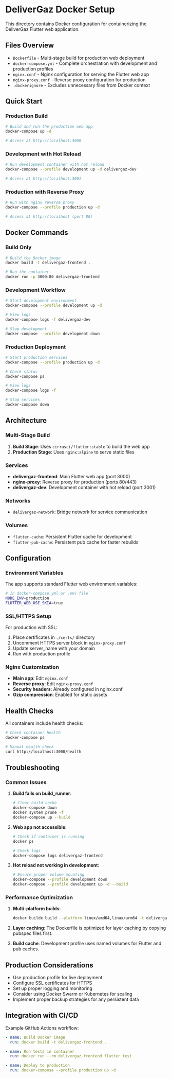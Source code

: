 # DeliverGaz Docker Setup

This directory contains Docker configuration for containerizing the DeliverGaz Flutter web application.

## Files Overview

- `Dockerfile` - Multi-stage build for production web deployment
- `docker-compose.yml` - Complete orchestration with development and production profiles
- `nginx.conf` - Nginx configuration for serving the Flutter web app
- `nginx-proxy.conf` - Reverse proxy configuration for production
- `.dockerignore` - Excludes unnecessary files from Docker context

## Quick Start

### Production Build
```bash
# Build and run the production web app
docker-compose up -d

# Access at http://localhost:3000
```

### Development with Hot Reload
```bash
# Run development container with hot reload
docker-compose --profile development up -d delivergaz-dev

# Access at http://localhost:3001
```

### Production with Reverse Proxy
```bash
# Run with nginx reverse proxy
docker-compose --profile production up -d

# Access at http://localhost (port 80)
```

## Docker Commands

### Build Only
```bash
# Build the Docker image
docker build -t delivergaz-frontend .

# Run the container
docker run -p 3000:80 delivergaz-frontend
```

### Development Workflow
```bash
# Start development environment
docker-compose --profile development up -d

# View logs
docker-compose logs -f delivergaz-dev

# Stop development
docker-compose --profile development down
```

### Production Deployment
```bash
# Start production services
docker-compose --profile production up -d

# Check status
docker-compose ps

# View logs
docker-compose logs -f

# Stop services
docker-compose down
```

## Architecture

### Multi-Stage Build
1. **Build Stage**: Uses `cirrusci/flutter:stable` to build the web app
2. **Production Stage**: Uses `nginx:alpine` to serve static files

### Services
- **delivergaz-frontend**: Main Flutter web app (port 3000)
- **nginx-proxy**: Reverse proxy for production (ports 80/443)
- **delivergaz-dev**: Development container with hot reload (port 3001)

### Networks
- `delivergaz-network`: Bridge network for service communication

### Volumes
- `flutter-cache`: Persistent Flutter cache for development
- `flutter-pub-cache`: Persistent pub cache for faster rebuilds

## Configuration

### Environment Variables
The app supports standard Flutter web environment variables:

```bash
# In docker-compose.yml or .env file
NODE_ENV=production
FLUTTER_WEB_USE_SKIA=true
```

### SSL/HTTPS Setup
For production with SSL:

1. Place certificates in `./certs/` directory
2. Uncomment HTTPS server block in `nginx-proxy.conf`
3. Update server_name with your domain
4. Run with production profile

### Nginx Customization
- **Main app**: Edit `nginx.conf`
- **Reverse proxy**: Edit `nginx-proxy.conf`
- **Security headers**: Already configured in nginx.conf
- **Gzip compression**: Enabled for static assets

## Health Checks

All containers include health checks:

```bash
# Check container health
docker-compose ps

# Manual health check
curl http://localhost:3000/health
```

## Troubleshooting

### Common Issues

1. **Build fails on build_runner**:
   ```bash
   # Clear build cache
   docker-compose down
   docker system prune -f
   docker-compose up --build
   ```

2. **Web app not accessible**:
   ```bash
   # Check if container is running
   docker ps
   
   # Check logs
   docker-compose logs delivergaz-frontend
   ```

3. **Hot reload not working in development**:
   ```bash
   # Ensure proper volume mounting
   docker-compose --profile development down
   docker-compose --profile development up -d --build
   ```

### Performance Optimization

1. **Multi-platform builds**:
   ```bash
   docker buildx build --platform linux/amd64,linux/arm64 -t delivergaz-frontend .
   ```

2. **Layer caching**:
   The Dockerfile is optimized for layer caching by copying pubspec files first.

3. **Build cache**:
   Development profile uses named volumes for Flutter and pub caches.

## Production Considerations

- Use production profile for live deployment
- Configure SSL certificates for HTTPS
- Set up proper logging and monitoring
- Consider using Docker Swarm or Kubernetes for scaling
- Implement proper backup strategies for any persistent data

## Integration with CI/CD

Example GitHub Actions workflow:

```yaml
- name: Build Docker image
  run: docker build -t delivergaz-frontend .

- name: Run tests in container
  run: docker run --rm delivergaz-frontend flutter test

- name: Deploy to production
  run: docker-compose --profile production up -d
```